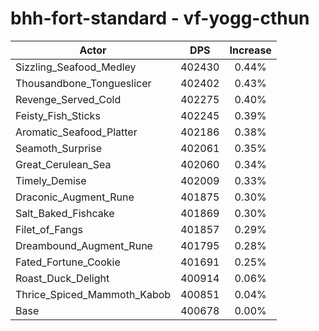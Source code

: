 # bhh-fort-standard - vf-yogg-cthun
| Actor | DPS | Increase |
|---|:---:|:---:|
|Sizzling_Seafood_Medley|402430|0.44%|
|Thousandbone_Tongueslicer|402402|0.43%|
|Revenge_Served_Cold|402275|0.40%|
|Feisty_Fish_Sticks|402245|0.39%|
|Aromatic_Seafood_Platter|402186|0.38%|
|Seamoth_Surprise|402061|0.35%|
|Great_Cerulean_Sea|402060|0.34%|
|Timely_Demise|402009|0.33%|
|Draconic_Augment_Rune|401875|0.30%|
|Salt_Baked_Fishcake|401869|0.30%|
|Filet_of_Fangs|401857|0.29%|
|Dreambound_Augment_Rune|401795|0.28%|
|Fated_Fortune_Cookie|401691|0.25%|
|Roast_Duck_Delight|400914|0.06%|
|Thrice_Spiced_Mammoth_Kabob|400851|0.04%|
|Base|400678|0.00%|
